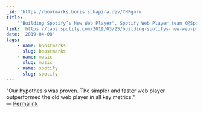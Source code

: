 ```yaml
---
_id: 'https://bookmarks.boris.schapira.dev/?HFgnrw'
title:
    '"Building Spotify’s New Web Player", Spotify Web Player team (@SpotifyEng)'
link: 'https://labs.spotify.com/2019/03/25/building-spotifys-new-web-player/'
date: '2019-04-08'
tags:
    - name: boostmarks
      slug: boostmarks
    - name: music
      slug: music
    - name: spotify
      slug: spotify
---
```


&quot;Our hypothesis was proven. The simpler and faster web player outperformed
the old web player in all key metrics.&quot; <br>&#8212;
<a href="https://bookmarks.boris.schapira.dev/?HFgnrw" title="Permalink">Permalink</a>
